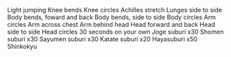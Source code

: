 Light jumping
Knee bends
Knee circles
Achilles stretch
Lunges side to side
Body bends, foward and back
Body bends, side to side
Body circles
Arm circles
Arm across chest
Arm behind head
Head forward and back
Head side to side
Head circles
30 seconds on your own
Joge suburi x30
Shomen suburi x30
Sayumen suburi x30
Katate suburi x20
Hayasuburi x50
Shinkokyu
